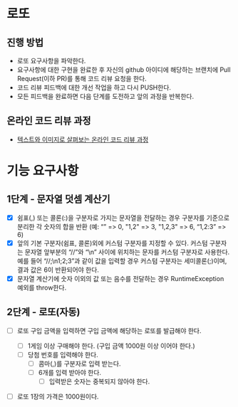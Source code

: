 # 로또
## 진행 방법
* 로또 요구사항을 파악한다.
* 요구사항에 대한 구현을 완료한 후 자신의 github 아이디에 해당하는 브랜치에 Pull Request(이하 PR)를 통해 코드 리뷰 요청을 한다.
* 코드 리뷰 피드백에 대한 개선 작업을 하고 다시 PUSH한다.
* 모든 피드백을 완료하면 다음 단계를 도전하고 앞의 과정을 반복한다.

## 온라인 코드 리뷰 과정
* [텍스트와 이미지로 살펴보는 온라인 코드 리뷰 과정](https://github.com/next-step/nextstep-docs/tree/master/codereview)

# 기능 요구사항
## 1단계 - 문자열 덧셈 계산기
- [X] 쉼표(,) 또는 콜론(:)을 구분자로 가지는 문자열을 전달하는 경우 구분자를 기준으로 분리한 각 숫자의 합을 반환 
      (예: “” => 0, "1,2" => 3, "1,2,3" => 6, “1,2:3” => 6)
- [X] 앞의 기본 구분자(쉼표, 콜론)외에 커스텀 구분자를 지정할 수 있다. 
      커스텀 구분자는 문자열 앞부분의 “//”와 “\n” 사이에 위치하는 문자를 커스텀 구분자로 사용한다. 
      예를 들어 “//;\n1;2;3”과 같이 값을 입력할 경우 커스텀 구분자는 세미콜론(;)이며, 결과 값은 6이 반환되어야 한다.
- [X] 문자열 계산기에 숫자 이외의 값 또는 음수를 전달하는 경우 RuntimeException 예외를 throw한다.

## 2단계 - 로또(자동)
- [ ] 로또 구입 금액을 입력하면 구입 금액에 해당하는 로또를 발급해야 한다.
    - [ ] 1게임 이상 구매해야 한다. (구입 금액 1000원 이상 이어야 한다.)
    - [ ] 당첨 번호를 입력해야 한다.
        - [ ] 콤마(,)를 구분자로 입력 받는다.
        - [ ] 6개를 입력 받아야 한다.
            - [ ] 입력받은 숫자는 중복되지 않아야 한다.
- [ ] 로또 1장의 가격은 1000원이다.
    

